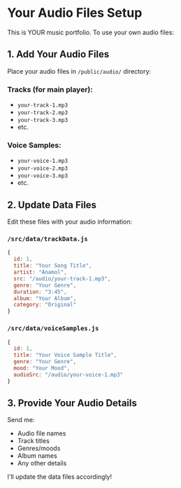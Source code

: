 # Your Audio Files Setup

This is YOUR music portfolio. To use your own audio files:

## 1. Add Your Audio Files
Place your audio files in `/public/audio/` directory:

### Tracks (for main player):
- `your-track-1.mp3`
- `your-track-2.mp3` 
- `your-track-3.mp3`
- etc.

### Voice Samples:
- `your-voice-1.mp3`
- `your-voice-2.mp3`
- `your-voice-3.mp3`
- etc.

## 2. Update Data Files
Edit these files with your audio information:

### `/src/data/trackData.js`
```javascript
{
  id: 1,
  title: "Your Song Title",
  artist: "Anamol",
  src: "/audio/your-track-1.mp3",
  genre: "Your Genre",
  duration: "3:45",
  album: "Your Album",
  category: "Original"
}
```

### `/src/data/voiceSamples.js`
```javascript
{
  id: 1,
  title: "Your Voice Sample Title",
  genre: "Your Genre",
  mood: "Your Mood",
  audioSrc: "/audio/your-voice-1.mp3"
}
```

## 3. Provide Your Audio Details
Send me:
- Audio file names
- Track titles
- Genres/moods
- Album names
- Any other details

I'll update the data files accordingly!